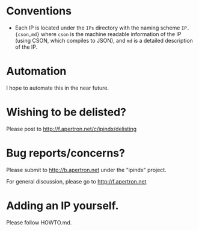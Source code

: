 # Conventions

- Each IP is located under the `IPs` directory with the naming scheme `IP.{cson,md}` where `cson` is the machine readable information of the IP (using CSON, which compiles to JSON), and `md` is a detailed description of the IP.


# Automation

I hope to automate this in the near future.

# Wishing to be delisted?

Please post to http://f.apertron.net/c/ipindx/delisting

# Bug reports/concerns?

Please submit to http://b.apertron.net under the "ipindx" project.

For general discussion, please go to http://f.apertron.net

# Adding an IP yourself.

Please follow HOWTO.md.
